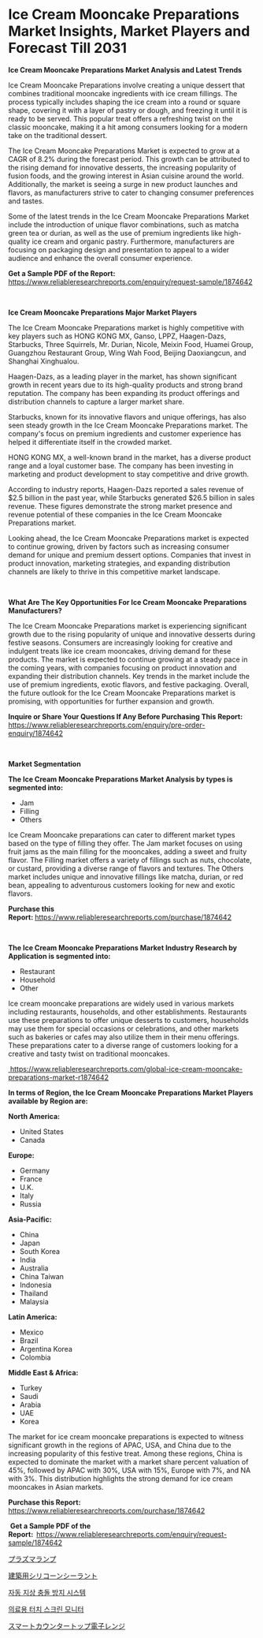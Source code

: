 <p><h1>Ice Cream Mooncake Preparations Market Insights, Market Players and Forecast Till 2031</h1></p><p><strong>Ice Cream Mooncake Preparations Market Analysis and Latest Trends</strong></p>
<p><p>Ice Cream Mooncake Preparations involve creating a unique dessert that combines traditional mooncake ingredients with ice cream fillings. The process typically includes shaping the ice cream into a round or square shape, covering it with a layer of pastry or dough, and freezing it until it is ready to be served. This popular treat offers a refreshing twist on the classic mooncake, making it a hit among consumers looking for a modern take on the traditional dessert.</p><p>The Ice Cream Mooncake Preparations Market is expected to grow at a CAGR of 8.2% during the forecast period. This growth can be attributed to the rising demand for innovative desserts, the increasing popularity of fusion foods, and the growing interest in Asian cuisine around the world. Additionally, the market is seeing a surge in new product launches and flavors, as manufacturers strive to cater to changing consumer preferences and tastes.</p><p>Some of the latest trends in the Ice Cream Mooncake Preparations Market include the introduction of unique flavor combinations, such as matcha green tea or durian, as well as the use of premium ingredients like high-quality ice cream and organic pastry. Furthermore, manufacturers are focusing on packaging design and presentation to appeal to a wider audience and enhance the overall consumer experience.</p></p>
<p><strong>Get a Sample PDF of the Report:&nbsp;</strong> <a href="https://www.reliableresearchreports.com/enquiry/request-sample/1874642">https://www.reliableresearchreports.com/enquiry/request-sample/1874642</a></p>
<p>&nbsp;</p>
<p><strong>Ice Cream Mooncake Preparations Major Market Players</strong></p>
<p><p>The Ice Cream Mooncake Preparations market is highly competitive with key players such as HONG KONG MX, Ganso, LPPZ, Haagen-Dazs, Starbucks, Three Squirrels, Mr. Durian, Nicole, Meixin Food, Huamei Group, Guangzhou Restaurant Group, Wing Wah Food, Beijing Daoxiangcun, and Shanghai Xinghualou.</p><p>Haagen-Dazs, as a leading player in the market, has shown significant growth in recent years due to its high-quality products and strong brand reputation. The company has been expanding its product offerings and distribution channels to capture a larger market share.</p><p>Starbucks, known for its innovative flavors and unique offerings, has also seen steady growth in the Ice Cream Mooncake Preparations market. The company's focus on premium ingredients and customer experience has helped it differentiate itself in the crowded market.</p><p>HONG KONG MX, a well-known brand in the market, has a diverse product range and a loyal customer base. The company has been investing in marketing and product development to stay competitive and drive growth.</p><p>According to industry reports, Haagen-Dazs reported a sales revenue of $2.5 billion in the past year, while Starbucks generated $26.5 billion in sales revenue. These figures demonstrate the strong market presence and revenue potential of these companies in the Ice Cream Mooncake Preparations market.</p><p>Looking ahead, the Ice Cream Mooncake Preparations market is expected to continue growing, driven by factors such as increasing consumer demand for unique and premium dessert options. Companies that invest in product innovation, marketing strategies, and expanding distribution channels are likely to thrive in this competitive market landscape.</p></p>
<p>&nbsp;</p>
<p><strong>What Are The Key Opportunities For Ice Cream Mooncake Preparations Manufacturers?</strong></p>
<p><p>The Ice Cream Mooncake Preparations market is experiencing significant growth due to the rising popularity of unique and innovative desserts during festive seasons. Consumers are increasingly looking for creative and indulgent treats like ice cream mooncakes, driving demand for these products. The market is expected to continue growing at a steady pace in the coming years, with companies focusing on product innovation and expanding their distribution channels. Key trends in the market include the use of premium ingredients, exotic flavors, and festive packaging. Overall, the future outlook for the Ice Cream Mooncake Preparations market is promising, with opportunities for further expansion and growth.</p></p>
<p><strong>Inquire or Share Your Questions If Any Before Purchasing This Report:</strong> <a href="https://www.reliableresearchreports.com/enquiry/pre-order-enquiry/1874642">https://www.reliableresearchreports.com/enquiry/pre-order-enquiry/1874642</a></p>
<p>&nbsp;</p>
<p><strong>Market Segmentation</strong></p>
<p><strong>The Ice Cream Mooncake Preparations Market Analysis by types is segmented into:</strong></p>
<p><ul><li>Jam</li><li>Filling</li><li>Others</li></ul></p>
<p><p>Ice Cream Mooncake preparations can cater to different market types based on the type of filling they offer. The Jam market focuses on using fruit jams as the main filling for the mooncakes, adding a sweet and fruity flavor. The Filling market offers a variety of fillings such as nuts, chocolate, or custard, providing a diverse range of flavors and textures. The Others market includes unique and innovative fillings like matcha, durian, or red bean, appealing to adventurous customers looking for new and exotic flavors.</p></p>
<p><strong>Purchase this Report:&nbsp;</strong><a href="https://www.reliableresearchreports.com/purchase/1874642">https://www.reliableresearchreports.com/purchase/1874642</a></p>
<p>&nbsp;</p>
<p><strong>The Ice Cream Mooncake Preparations Market Industry Research by Application is segmented into:</strong></p>
<p><ul><li>Restaurant</li><li>Household</li><li>Other</li></ul></p>
<p><p>Ice cream mooncake preparations are widely used in various markets including restaurants, households, and other establishments. Restaurants use these preparations to offer unique desserts to customers, households may use them for special occasions or celebrations, and other markets such as bakeries or cafes may also utilize them in their menu offerings. These preparations cater to a diverse range of customers looking for a creative and tasty twist on traditional mooncakes.</p></p>
<p><a href="https://www.reliableresearchreports.com/global-ice-cream-mooncake-preparations-market-r1874642">&nbsp;https://www.reliableresearchreports.com/global-ice-cream-mooncake-preparations-market-r1874642</a></p>
<p><strong>In terms of Region, the Ice Cream Mooncake Preparations Market Players available by Region are:</strong></p>
<p>
    <p> <strong> North America: </strong>
        <ul>
            <li>United States</li>
            <li>Canada</li>
        </ul>
        </p> 
    <p> <strong> Europe: </strong>
        <ul>
            <li>Germany</li>
            <li>France</li>
            <li>U.K.</li>
            <li>Italy</li>
            <li>Russia</li>
        </ul>
        </p> 
    <p> <strong> Asia-Pacific: </strong>
        <ul>
            <li>China</li>
            <li>Japan</li>
            <li>South Korea</li>
            <li>India</li>
            <li>Australia</li>
            <li>China Taiwan</li>
            <li>Indonesia</li>
            <li>Thailand</li>
            <li>Malaysia</li>
        </ul>
        </p> 
    <p> <strong> Latin America: </strong>
        <ul>
            <li>Mexico</li>
            <li>Brazil</li>
            <li>Argentina Korea</li>
            <li>Colombia</li>
        </ul>
        </p> 
    <p> <strong> Middle East & Africa: </strong>
        <ul>
            <li>Turkey</li>
            <li>Saudi</li>
            <li>Arabia</li>
            <li>UAE</li>
            <li>Korea</li>
        </ul>
    </p>
    </p>
<p><p>The market for ice cream mooncake preparations is expected to witness significant growth in the regions of APAC, USA, and China due to the increasing popularity of this festive treat. Among these regions, China is expected to dominate the market with a market share percent valuation of 45%, followed by APAC with 30%, USA with 15%, Europe with 7%, and NA with 3%. This distribution highlights the strong demand for ice cream mooncakes in Asian markets.</p></p>
<p><strong>Purchase this Report: </strong><a href="https://www.reliableresearchreports.com/purchase/1874642">https://www.reliableresearchreports.com/purchase/1874642</a></p>
<p>&nbsp;<strong>Get a Sample PDF of the Report:&nbsp;&nbsp;</strong><a href="https://www.reliableresearchreports.com/enquiry/request-sample/1874642">https://www.reliableresearchreports.com/enquiry/request-sample/1874642</a></p>
<p><strong></strong></p>
<p><p><a href="https://github.com/one-cool-chick/Market-Research-Report-List-1/blob/main/464690319828.md">プラズマランプ</a></p><p><a href="https://medium.com/@michaelerde565/%E5%BB%BA%E7%89%A9%E7%94%A8%E3%82%B7%E3%83%AA%E3%82%B3%E3%83%B3%E3%82%B7%E3%83%BC%E3%83%A9%E3%83%B3%E3%83%88%E5%B8%82%E5%A0%B4%E3%81%AE%E8%A6%8F%E6%A8%A1%E3%81%A8%E5%B8%82%E5%A0%B4%E5%8B%95%E5%90%91-%E5%AE%8C%E5%85%A8%E3%81%AA%E6%A5%AD%E7%95%8C%E6%A6%82%E8%A6%81-2024%E5%B9%B4%E3%81%8B%E3%82%892031%E5%B9%B4-6b257fb7b379">建築用シリコーンシーラント</a></p><p><a href="https://medium.com/@raisin7568/%EC%9E%90%EB%8F%99-%EC%A7%80%EB%A9%B4-%EC%B6%A9%EB%8F%8C-%ED%9A%8C%ED%94%BC-%EC%8B%9C%EC%8A%A4%ED%85%9C-%EC%8B%9C%EC%9E%A5-%EA%B7%9C%EB%AA%A8-%EC%8B%9C%EC%9E%A5-%EC%A0%84%EB%A7%9D-%EB%B0%8F-%EC%8B%9C%EC%9E%A5-%EC%98%88%EC%B8%A1-2024%EB%85%84%EB%B6%80%ED%84%B0-2031%EB%85%84%EA%B9%8C%EC%A7%80-de0026e36b6c">자동 지상 충돌 방지 시스템</a></p><p><a href="https://medium.com/@tammyholmes1955/%EC%9D%98%EB%A3%8C%EC%9A%A9-%ED%84%B0%EC%B9%98%EC%8A%A4%ED%81%AC%EB%A6%B0-%EB%AA%A8%EB%8B%88%ED%84%B0-%EC%8B%9C%EC%9E%A5%EC%9D%80-2031%EB%85%84%EA%B9%8C%EC%A7%80%EC%9D%98-%EC%8B%9C%EC%9E%A5-%EC%A0%90%EC%9C%A0%EC%9C%A8-%EA%B7%9C%EB%AA%A8-%EB%B0%8F-%EC%98%88%EC%83%81-%EC%98%88%EC%B8%A1%EC%97%90-%EC%B4%88%EC%A0%90%EC%9D%84-%EB%A7%9E%EC%B6%94%EA%B3%A0-%EC%9E%88%EC%8A%B5%EB%8B%88%EB%8B%A4-f5695aeabc75">의료용 터치 스크린 모니터</a></p><p><a href="https://medium.com/@chrispcreem58/%E3%82%B9%E3%83%9E%E3%83%BC%E3%83%88-%E3%82%AB%E3%82%A6%E3%83%B3%E3%82%BF%E3%83%BC%E3%83%88%E3%83%83%E3%83%97-%E3%83%9E%E3%82%A4%E3%82%AF%E3%83%AD%E6%B3%A2%E5%B8%82%E5%A0%B4%E8%AA%BF%E6%9F%BB%E3%83%AC%E3%83%9D%E3%83%BC%E3%83%88-%E3%81%9D%E3%81%AE%E6%AD%B4%E5%8F%B2%E3%81%A82031%E5%B9%B4%E3%81%BE%E3%81%A7%E3%81%AE%E4%BA%88%E6%B8%AC-0491d8073ded">スマートカウンタートップ電子レンジ</a></p></p>